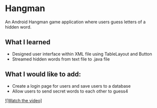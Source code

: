 # Hangman
An Android Hangman game application where users guess letters of a hidden word. 
## What I learned
-	Designed user interface within XML file using TableLayout and Button
-	Streamed hidden words from text file to .java file
## What I would like to add:
-	Create a login page for users and save users to a database
-	Allow users to send secret words to each other to guess4



[![Watch the video]](https://youtu.be/Vcdw9AlgiM8)
